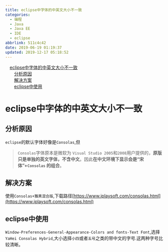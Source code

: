 ```yaml
---
title: eclipse中字体的中英文大小不一致
categories:
  - 编程
  - Java
  - Java EE
  - IDE
  - eclipse
abbrlink: 511c4c42
date: 2019-06-19 01:19:37
updated: 2019-12-17 05:18:52
---
```

<div id='my_toc'><a href="/blog/511c4c42/#eclipse中字体的中英文大小不一致" class="header_1">eclipse中字体的中英文大小不一致</a>&nbsp;<br><a href="/blog/511c4c42/#分析原因" class="header_2">分析原因</a>&nbsp;<br><a href="/blog/511c4c42/#解决方案" class="header_2">解决方案</a>&nbsp;<br><a href="/blog/511c4c42/#eclipse中使用" class="header_2">eclipse中使用</a>&nbsp;<br></div>
<style>.header_1{margin-left: 1em;}.header_2{margin-left: 2em;}.header_3{margin-left: 3em;}.header_4{margin-left: 4em;}.header_5{margin-left: 5em;}.header_6{margin-left: 6em;}</style>
<!--more-->
<script>if (navigator.platform.search('arm')==-1){document.getElementById('my_toc').style.display = 'none';}var e,p = document.getElementsByTagName('p');while (p.length>0) {e = p[0];e.parentElement.removeChild(e);}</script>

<!--end-->
# eclipse中字体的中英文大小不一致 #
## 分析原因 ##
`eclipse`的默认字体好像是`Consolas`,但
> `Consolas`字体原本是微软为 `Visual Studio 2005`和`2008`用户提供的，**原版只是单独的英文字体，不含中文**。因此**在中文环境下显示会是“宋体”+`Consolas` 的组合**。

## 解决方案 ##
使用`Consolas+雅黑混合版`,下载路径[https://www.iplaysoft.com/consolas.html](https://www.iplaysoft.com/consolas.html)
## eclipse中使用 ##
`Window-Preferences-General-Appearance-Colors and fonts-Text Font`,选择`YaHei Consolas Hybrid`,大小选择`小四`或者`五号`之类的带中文的字号.这两种字号比较清晰。
